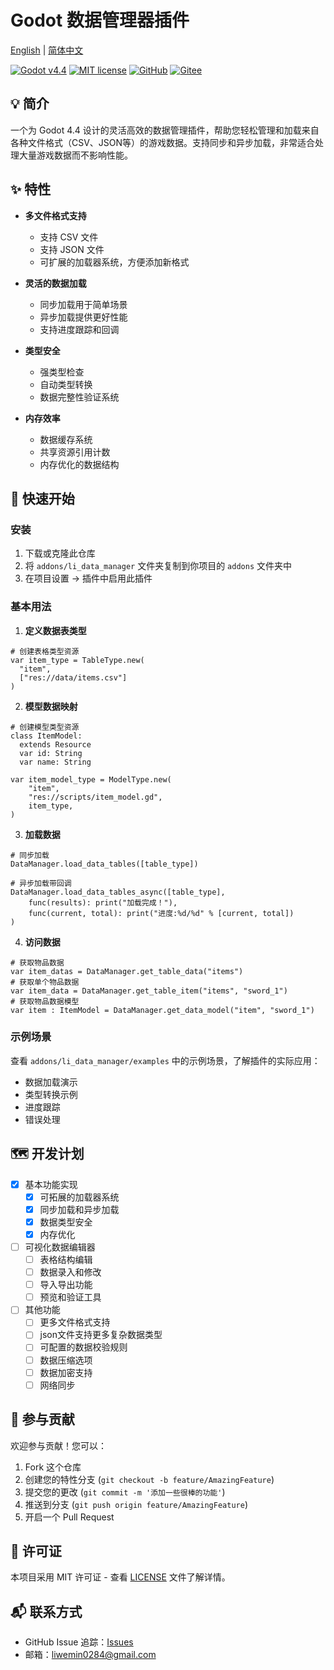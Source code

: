 # Godot 数据管理器插件

[English](README.md) | [简体中文](README.zh-CN.md)

[![Godot v4.4](https://img.shields.io/badge/Godot-v4.4-%23478cbf)](https://godotengine.org/)
[![MIT license](https://img.shields.io/badge/license-MIT-brightgreen.svg)](../../LICENSE)
[![GitHub](https://img.shields.io/badge/GitHub-仓库-black?logo=github)](https://github.com/Liweimin0512/GDDataForge)
[![Gitee](https://img.shields.io/badge/Gitee-仓库-red?logo=gitee)](https://gitee.com/Giab/GDDataForge)

## 💡 简介

一个为 Godot 4.4 设计的灵活高效的数据管理插件，帮助您轻松管理和加载来自各种文件格式（CSV、JSON等）的游戏数据。支持同步和异步加载，非常适合处理大量游戏数据而不影响性能。

## ✨ 特性

- **多文件格式支持**
  - 支持 CSV 文件
  - 支持 JSON 文件
  - 可扩展的加载器系统，方便添加新格式

- **灵活的数据加载**
  - 同步加载用于简单场景
  - 异步加载提供更好性能
  - 支持进度跟踪和回调

- **类型安全**
  - 强类型检查
  - 自动类型转换
  - 数据完整性验证系统

- **内存效率**
  - 数据缓存系统
  - 共享资源引用计数
  - 内存优化的数据结构

## 🚀 快速开始

### 安装

1. 下载或克隆此仓库
2. 将 `addons/li_data_manager` 文件夹复制到你项目的 `addons` 文件夹中
3. 在项目设置 -> 插件中启用此插件

### 基本用法

1. **定义数据表类型**
```gdscript
# 创建表格类型资源
var item_type = TableType.new(
  "item",
  ["res://data/items.csv"]
)
```

2. **模型数据映射**
```gdscript
# 创建模型类型资源
class ItemModel: 
  extends Resource
  var id: String
  var name: String

var item_model_type = ModelType.new(
    "item",
    "res://scripts/item_model.gd",
    item_type,
)
```

3. **加载数据**
```gdscript
# 同步加载
DataManager.load_data_tables([table_type])

# 异步加载带回调
DataManager.load_data_tables_async([table_type],
    func(results): print("加载完成！"),
    func(current, total): print("进度:%d/%d" % [current, total])
)
```

4. **访问数据**
```gdscript
# 获取物品数据
var item_datas = DataManager.get_table_data("items")
# 获取单个物品数据
var item_data = DataManager.get_table_item("items", "sword_1")
# 获取物品数据模型
var item : ItemModel = DataManager.get_data_model("item", "sword_1")
```

### 示例场景

查看 `addons/li_data_manager/examples` 中的示例场景，了解插件的实际应用：
- 数据加载演示
- 类型转换示例
- 进度跟踪
- 错误处理

## 🗺️ 开发计划

- [x] 基本功能实现
  - [x] 可拓展的加载器系统
  - [x] 同步加载和异步加载
  - [x] 数据类型安全
  - [x] 内存优化

- [ ] 可视化数据编辑器
  - [ ] 表格结构编辑
  - [ ] 数据录入和修改
  - [ ] 导入导出功能
  - [ ] 预览和验证工具

- [ ] 其他功能
  - [ ] 更多文件格式支持
  - [ ] json文件支持更多复杂数据类型
  - [ ] 可配置的数据校验规则
  - [ ] 数据压缩选项
  - [ ] 数据加密支持
  - [ ] 网络同步

## 🤝 参与贡献

欢迎参与贡献！您可以：

1. Fork 这个仓库
2. 创建您的特性分支 (`git checkout -b feature/AmazingFeature`)
3. 提交您的更改 (`git commit -m '添加一些很棒的功能'`)
4. 推送到分支 (`git push origin feature/AmazingFeature`)
5. 开启一个 Pull Request

## 📄 许可证

本项目采用 MIT 许可证 - 查看 [LICENSE](/LICENSE) 文件了解详情。

## 📬 联系方式

- GitHub Issue 追踪：[Issues](https://github.com/Liweimin0512/GDDataForge/issues)
- 邮箱：[liwemin0284@gmail.com](liwemin0284@gmail.com)

